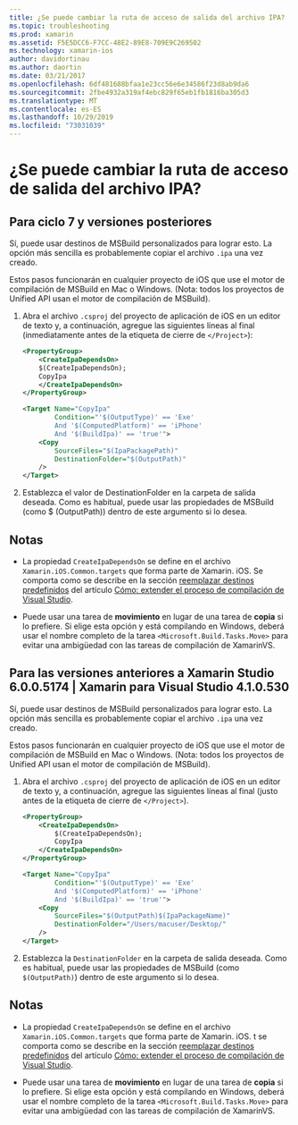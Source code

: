 ```yaml
---
title: ¿Se puede cambiar la ruta de acceso de salida del archivo IPA?
ms.topic: troubleshooting
ms.prod: xamarin
ms.assetid: F5E5DCC6-F7CC-48E2-89E8-709E9C269502
ms.technology: xamarin-ios
author: davidortinau
ms.author: daortin
ms.date: 03/21/2017
ms.openlocfilehash: 6df481688bfaa1e23cc56e6e34586f23d8ab9da6
ms.sourcegitcommit: 2fbe4932a319af4ebc829f65eb1fb1816ba305d3
ms.translationtype: MT
ms.contentlocale: es-ES
ms.lasthandoff: 10/29/2019
ms.locfileid: "73031039"
---
```

# <a name="can-i-change-the-output-path-of-the-ipa-file"></a>¿Se puede cambiar la ruta de acceso de salida del archivo IPA?

## <a name="for-cycle-7-and-higher"></a>Para ciclo 7 y versiones posteriores
Sí, puede usar destinos de MSBuild personalizados para lograr esto. La opción más sencilla es probablemente copiar el archivo `.ipa` una vez creado.

Estos pasos funcionarán en cualquier proyecto de iOS que use el motor de compilación de MSBuild en Mac o Windows. (Nota: todos los proyectos de Unified API usan el motor de compilación de MSBuild).

1. Abra el archivo `.csproj` del proyecto de aplicación de iOS en un editor de texto y, a continuación, agregue las siguientes líneas al final (inmediatamente antes de la etiqueta de cierre de `</Project>`):

    ```xml
    <PropertyGroup>
        <CreateIpaDependsOn>
        $(CreateIpaDependsOn);
        CopyIpa
        </CreateIpaDependsOn>
    </PropertyGroup>
    
    <Target Name="CopyIpa"
            Condition="'$(OutputType)' == 'Exe'
            And '$(ComputedPlatform)' == 'iPhone'
            And '$(BuildIpa)' == 'true'">
        <Copy
            SourceFiles="$(IpaPackagePath)"
            DestinationFolder="$(OutputPath)"
        />
    </Target>
    ```

2. Establezca el valor de DestinationFolder en la carpeta de salida deseada. Como es habitual, puede usar las propiedades de MSBuild (como $ (OutputPath)) dentro de este argumento si lo desea.

## <a name="notes"></a>Notas

- La propiedad `CreateIpaDependsOn` se define en el archivo `Xamarin.iOS.Common.targets` que forma parte de Xamarin. iOS. Se comporta como se describe en la sección [reemplazar destinos predefinidos](https://docs.microsoft.com/visualstudio/msbuild/how-to-extend-the-visual-studio-build-process#overriding-predefined-targets) del artículo [Cómo: extender el proceso de compilación de Visual Studio](https://docs.microsoft.com/visualstudio/msbuild/how-to-extend-the-visual-studio-build-process).

- Puede usar una tarea de **movimiento** en lugar de una tarea de **copia** si lo prefiere. Si elige esta opción y está compilando en Windows, deberá usar el nombre completo de la tarea `<Microsoft.Build.Tasks.Move>` para evitar una ambigüedad con las tareas de compilación de XamarinVS.

## <a name="for-versions-before-xamarin-studio-6005174--xamarin-for-visual-studio-410530"></a>Para las versiones anteriores a Xamarin Studio 6.0.0.5174 | Xamarin para Visual Studio 4.1.0.530

Sí, puede usar destinos de MSBuild personalizados para lograr esto. La opción más sencilla es probablemente copiar el archivo `.ipa` una vez creado.

Estos pasos funcionarán en cualquier proyecto de iOS que use el motor de compilación de MSBuild en Mac o Windows. (Nota: todos los proyectos de Unified API usan el motor de compilación de MSBuild).

1. Abra el archivo `.csproj` del proyecto de aplicación de iOS en un editor de texto y, a continuación, agregue las siguientes líneas al final (justo antes de la etiqueta de cierre de `</Project>`).

    ```xml
    <PropertyGroup>
        <CreateIpaDependsOn>
            $(CreateIpaDependsOn);
            CopyIpa
        </CreateIpaDependsOn>
    </PropertyGroup>

    <Target Name="CopyIpa"
            Condition="'$(OutputType)' == 'Exe'
            And '$(ComputedPlatform)' == 'iPhone'
            And '$(BuildIpa)' == 'true'">
        <Copy
            SourceFiles="$(OutputPath)$(IpaPackageName)"
            DestinationFolder="/Users/macuser/Desktop/"
        />
    </Target>
    ```

2. Establezca la `DestinationFolder` en la carpeta de salida deseada. Como es habitual, puede usar las propiedades de MSBuild (como `$(OutputPath)`) dentro de este argumento si lo desea.

## <a name="notes"></a>Notas

- La propiedad `CreateIpaDependsOn` se define en el archivo `Xamarin.iOS.Common.targets` que forma parte de Xamarin. iOS. t se comporta como se describe en la sección [reemplazar destinos predefinidos](https://docs.microsoft.com/visualstudio/msbuild/how-to-extend-the-visual-studio-build-process#overriding-predefined-targets) del artículo [Cómo: extender el proceso de compilación de Visual Studio](https://docs.microsoft.com/visualstudio/msbuild/how-to-extend-the-visual-studio-build-process).

- Puede usar una tarea de **movimiento** en lugar de una tarea de **copia** si lo prefiere. Si elige esta opción y está compilando en Windows, deberá usar el nombre completo de la tarea `<Microsoft.Build.Tasks.Move>` para evitar una ambigüedad con las tareas de compilación de XamarinVS.
